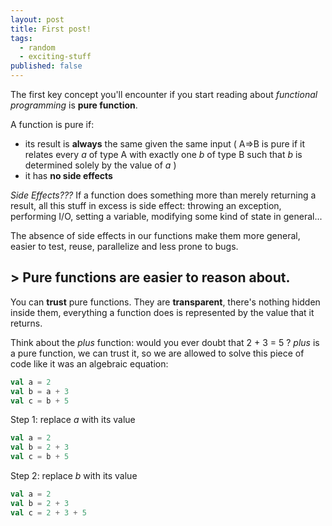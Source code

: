 ```yaml
---
layout: post
title: First post!
tags:
  - random
  - exciting-stuff
published: false
---
```


The first key concept you'll encounter if you start reading about _functional programming_ is ****pure function****.

A function is pure if:
- its result is ****always**** the same given the same input ( A=>B is pure if it relates every _a_ of type A with exactly one _b_ of type B such that _b_ is determined solely by the value of _a_ )
- it has ****no side effects****

_Side Effects???_ If a function does something more than merely returning a result, all this stuff in excess is side effect: throwing an exception, performing I/O, setting a variable, modifying some kind of state in general... 

The absence of side effects in our functions make them more general, easier to test, reuse, parallelize and less prone to bugs. 


## > Pure functions are easier to reason about.

You can ****trust**** pure functions. They are ****transparent****, there's nothing hidden inside them, everything a function does is represented by the value that it returns.

Think about the _plus_ function: would you ever doubt that 2 + 3 = 5 ?
_plus_ is a pure function, we can trust it, so we are allowed to solve this piece of code like it was an algebraic equation:

```scala
val a = 2
val b = a + 3
val c = b + 5
```

Step 1: replace _a_ with its value
```scala
val a = 2
val b = 2 + 3
val c = b + 5
```

Step 2: replace _b_ with its value
```scala
val a = 2
val b = 2 + 3
val c = 2 + 3 + 5 
```



